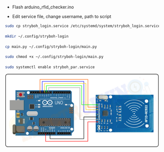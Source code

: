  - Flash arduino_rfid_checker.ino

 - Edit service file, change username, path to script

```bash
sudo cp stryboh_login.service /etc/systemd/system/stryboh_login.service

mkdir ~/.config/stryboh-login

cp main.py ~/.config/stryboh-login/main.py

sudo chmod +x ~/.config/stryboh-login/main.py

sudo systemctl enable stryboh_par.service
```

![Circuit-Diagram.jpg](Circuit-Diagram.jpg)
